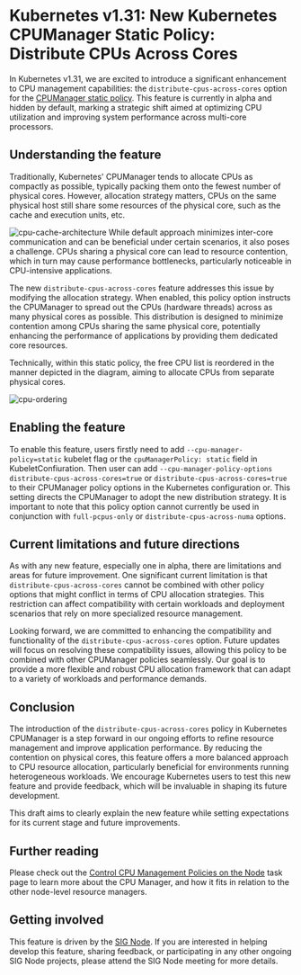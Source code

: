 # Kubernetes v1.31: New Kubernetes CPUManager Static Policy: Distribute CPUs Across Cores
In Kubernetes v1.31, we are excited to introduce a significant enhancement to CPU management capabilities: the `distribute-cpus-across-cores`
option for the [CPUManager static policy](/docs/tasks/administer-cluster/cpu-management-policies/#static-policy-options). This feature is currently in alpha and hidden by default, marking a strategic shift aimed at optimizing CPU utilization and improving system performance across multi-core processors.

## Understanding the feature
Traditionally, Kubernetes' CPUManager tends to allocate CPUs as compactly as possible, typically packing them onto the fewest number of physical cores. However, allocation strategy matters, CPUs on the same physical host still share some resources of the physical core, such as the cache and execution units, etc.

![cpu-cache-architecture](/blog/2024/08/22/cpumanager-static-policy-distributed-cpu-across-cores/cpu-cache-architecture.png)
While default approach minimizes inter-core communication and can be beneficial under certain scenarios, it also poses a challenge. CPUs sharing a physical core can lead to resource contention, which in turn may cause performance bottlenecks, particularly noticeable in CPU-intensive applications.

The new `distribute-cpus-across-cores`
feature addresses this issue by modifying the allocation strategy. When enabled, this policy option instructs the CPUManager to spread out the CPUs (hardware threads) across as many physical cores as possible. This distribution is designed to minimize contention among CPUs sharing the same physical core, potentially enhancing the performance of applications by providing them dedicated core resources.

Technically, within this static policy, the free CPU list is reordered in the manner depicted in the diagram, aiming to allocate CPUs from separate physical cores.

![cpu-ordering](/blog/2024/08/22/cpumanager-static-policy-distributed-cpu-across-cores/cpu-ordering.png)
## Enabling the feature
To enable this feature, users firstly need to add `--cpu-manager-policy=static`
kubelet flag or the `cpuManagerPolicy: static`
field in KubeletConfiuration. Then user can add `--cpu-manager-policy-options distribute-cpus-across-cores=true`
or `distribute-cpus-across-cores=true`
to their CPUManager policy options in the Kubernetes configuration or. This setting directs the CPUManager to adopt the new distribution strategy. It is important to note that this policy option cannot currently be used in conjunction with `full-pcpus-only`
or `distribute-cpus-across-numa`
options.

## Current limitations and future directions
As with any new feature, especially one in alpha, there are limitations and areas for future improvement. One significant current limitation is that `distribute-cpus-across-cores`
cannot be combined with other policy options that might conflict in terms of CPU allocation strategies. This restriction can affect compatibility with certain workloads and deployment scenarios that rely on more specialized resource management.

Looking forward, we are committed to enhancing the compatibility and functionality of the `distribute-cpus-across-cores`
option. Future updates will focus on resolving these compatibility issues, allowing this policy to be combined with other CPUManager policies seamlessly. Our goal is to provide a more flexible and robust CPU allocation framework that can adapt to a variety of workloads and performance demands.

## Conclusion
The introduction of the `distribute-cpus-across-cores`
policy in Kubernetes CPUManager is a step forward in our ongoing efforts to refine resource management and improve application performance. By reducing the contention on physical cores, this feature offers a more balanced approach to CPU resource allocation, particularly beneficial for environments running heterogeneous workloads. We encourage Kubernetes users to test this new feature and provide feedback, which will be invaluable in shaping its future development.

This draft aims to clearly explain the new feature while setting expectations for its current stage and future improvements.

## Further reading
Please check out the [Control CPU Management Policies on the Node](/docs/tasks/administer-cluster/cpu-management-policies/)
task page to learn more about the CPU Manager, and how it fits in relation to the other node-level resource managers.

## Getting involved
This feature is driven by the [SIG Node](https://github.com/Kubernetes/community/blob/master/sig-node/README.md). If you are interested in helping develop this feature, sharing feedback, or participating in any other ongoing SIG Node projects, please attend the SIG Node meeting for more details.
